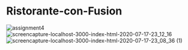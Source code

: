 # Ristorante-con-Fusion
![assignment4](https://user-images.githubusercontent.com/51195476/88454676-12efb580-ce26-11ea-9254-7ab2b9d6e377.PNG)
![screencapture-localhost-3000-index-html-2020-07-17-23_12_16](https://user-images.githubusercontent.com/51195476/88454704-2ef35700-ce26-11ea-8dc8-62ad8648a802.png)
![screencapture-localhost-3000-index-html-2020-07-17-23_08_36 (1)](https://user-images.githubusercontent.com/51195476/88454706-31ee4780-ce26-11ea-942c-70649eca48a1.png)
